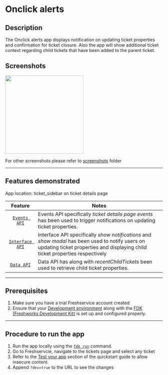 # Onclick alerts

## Description

The Onclick alerts app displays notification on updating ticket properties and confirmation for ticket closure. Also the app will show additional ticket context regarding child tickets that have been added to the parent ticket.

## Screenshots

<img src="./screenshots/AppFace.png" width="250">

For other screenshots please refer to [screenshots](./screenshots/) folder

---

## Features demonstrated

App location: ticket_sidebar on ticket details page

|                                       Feature                                       | Notes                                                                                                                                                                            |
| :---------------------------------------------------------------------------------: | -------------------------------------------------------------------------------------------------------------------------------------------------------------------------------- |
| [`Events API`](https://developer.freshservice.com/docs/events/#ticket_page_events)  | Events API specifically _ticket details page events_ has been used to trigger notifications on updating ticket properties.                                                       |
|        [`Interface API`](https://developer.freshservice.com/docs/interface/)        | Interface API specifically _show notifications_ and _show modal_ has been used to notify users on updating ticket properties and displaying child ticket properties respectively |
| [`Data API`](https://developer.freshservice.com/docs/data-api/#ticket_details_page) | Data API has along with _recentChildTickets_ been used to retrieve child ticket properties.                                                                                      |

---

## Prerequisites

1. Make sure you have a trial Freshservice account created
2. Ensure that your [Development environment](https://developer.freshservice.com/docs/quick-start/) along with the [FDK (Freshworks Development Kit)](https://developer.freshservice.com/docs/freshworks-cli/) is set up and configured properly.

---

## Procedure to run the app

1. Run the app locally using the [`fdk run`](https://developers.freshservice.com/docs/freshworks-cli/#_run) command.
2. Go to Freshservcie, navigate to the tickets page and select any ticket
3. Refer to the [Test your app](https://developer.freshservice.com/docs/quick-start/) section of the quickstart guide to allow insecure content.
4. Append `?dev=true` to the URL to see the changes
